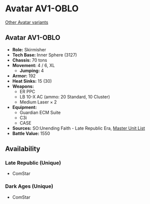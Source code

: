 # Avatar AV1-OBLO

[Other Avatar variants](../avatar.md)

## Avatar AV1-OBLO
- **Role:** Skirmisher
- **Tech Base:** Inner Sphere (3127)
- **Chassis:** 70 tons
- **Movement:** 4 / 6, XL
  - **Jumping:** 4
- **Armor:** 192
- **Heat Sinks:** 15 (30)
- **Weapons:**
  - ER PPC
  - LB 10-X AC (ammo: 20 Standard, 10 Cluster)
  - Medium Laser × 2
- **Equipment:**
  - Guardian ECM Suite
  - C3i
  - CASE
- **Sources:** SO:Unending Faith - Late Republic Era, [Master Unit List](http://masterunitlist.info/Unit/Details/7634/avatar-av1-oblo)
- **Battle Value:** 1550

## Availability

### Late Republic (Unique)
- ComStar

### Dark Ages (Unique)
- ComStar

